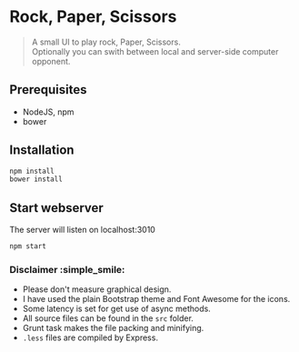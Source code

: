 # Rock, Paper, Scissors

> A small UI to play rock, Paper, Scissors.  
> Optionally you can swith between local and server-side computer opponent.

## Prerequisites

- NodeJS, npm
- bower

## Installation

```javascript
npm install
bower install
```

## Start webserver

The server will listen on localhost:3010

```javascript
npm start
```

### Disclaimer :simple_smile:

- Please don't measure graphical design.
- I have used the plain Bootstrap theme and Font Awesome for the icons.
- Some latency is set for get use of async methods.
- All source files can be found in the `src` folder.
- Grunt task makes the file packing and minifying.
- `.less` files are compiled by Express. 
